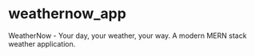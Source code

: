 # weathernow_app
 WeatherNow - Your day, your weather, your way. A modern MERN stack weather application.
